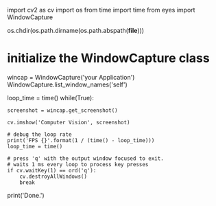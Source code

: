 import cv2 as cv
import os
from time import time
from eyes import WindowCapture

os.chdir(os.path.dirname(os.path.abspath(__file__)))

# initialize the WindowCapture class

wincap = WindowCapture('your Application')
WindowCapture.list_window_names('self')

loop_time = time()
while(True):

    screenshot = wincap.get_screenshot()

    cv.imshow('Computer Vision', screenshot)

    # debug the loop rate
    print('FPS {}'.format(1 / (time() - loop_time)))
    loop_time = time()

    # press 'q' with the output window focused to exit.
    # waits 1 ms every loop to process key presses
    if cv.waitKey(1) == ord('q'):
        cv.destroyAllWindows()
        break

print('Done.')
